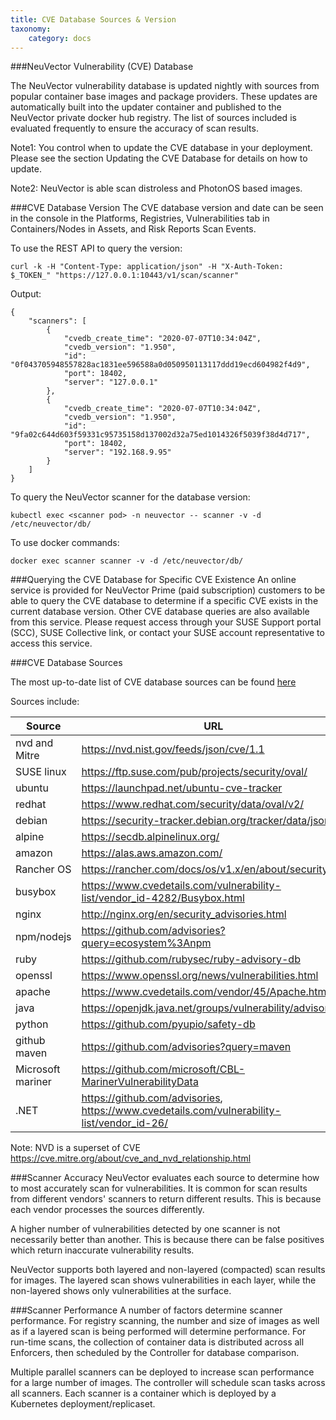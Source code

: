 ```yaml
---
title: CVE Database Sources & Version
taxonomy:
    category: docs
---
```


###NeuVector Vulnerability (CVE) Database

The NeuVector vulnerability database is updated nightly with sources from popular container base images and package providers. These updates are automatically built into the updater container and published to the NeuVector private docker hub registry. The list of sources included is evaluated frequently to ensure the accuracy of scan results.

Note1: You control when to update the CVE database in your deployment. Please see the section Updating the CVE Database for details on how to update.

Note2: NeuVector is able scan distroless and PhotonOS based images.

###CVE Database Version
The CVE database version and date can be seen in the console in the Platforms, Registries, Vulnerabilities tab in Containers/Nodes in Assets, and Risk Reports Scan Events.

To use the REST API to query the version:
```
curl -k -H "Content-Type: application/json" -H "X-Auth-Token: $_TOKEN_" "https://127.0.0.1:10443/v1/scan/scanner"
```

Output:
```
{
	"scanners": [
		{
			"cvedb_create_time": "2020-07-07T10:34:04Z",
			"cvedb_version": "1.950",
			"id": "0f043705948557828ac1831ee596588a0d050950113117ddd19ecd604982f4d9",
			"port": 18402,
			"server": "127.0.0.1"
		},
		{
			"cvedb_create_time": "2020-07-07T10:34:04Z",
			"cvedb_version": "1.950",
			"id": "9fa02c644d603f59331c95735158d137002d32a75ed1014326f5039f38d4d717",
			"port": 18402,
			"server": "192.168.9.95"
		}
	]
}
```


To query the NeuVector scanner for the database version:

```
kubectl exec <scanner pod> -n neuvector -- scanner -v -d /etc/neuvector/db/
```

To use docker commands:

```
docker exec scanner scanner -v -d /etc/neuvector/db/
```

###Querying the CVE Database for Specific CVE Existence
An online service is provided for NeuVector Prime (paid subscription) customers to be able to query the CVE database to determine if a specific CVE exists in the current database version. Other CVE database queries are also available from this service. Please request access through your SUSE Support portal (SCC), SUSE Collective link, or contact your SUSE account representative to access this service.

###CVE Database Sources

The most up-to-date list of CVE database sources can be found [here](https://github.com/neuvector/vul-dbgen)

Sources include:


| Source | URL | 
| ------ | --------------------------------------------------- | 
|nvd and Mitre |https://nvd.nist.gov/feeds/json/cve/1.1 |
|SUSE linux |https://ftp.suse.com/pub/projects/security/oval/ |
|ubuntu |https://launchpad.net/ubuntu-cve-tracker  |
|redhat |https://www.redhat.com/security/data/oval/v2/ |
|debian |https://security-tracker.debian.org/tracker/data/json |
|alpine |https://secdb.alpinelinux.org/ |
|amazon |https://alas.aws.amazon.com/ |
|Rancher OS |https://rancher.com/docs/os/v1.x/en/about/security/ |
|busybox |https://www.cvedetails.com/vulnerability-list/vendor_id-4282/Busybox.html |
|nginx |http://nginx.org/en/security_advisories.html |
|npm/nodejs |https://github.com/advisories?query=ecosystem%3Anpm |
|ruby |https://github.com/rubysec/ruby-advisory-db |
|openssl |https://www.openssl.org/news/vulnerabilities.html  |
|apache |https://www.cvedetails.com/vendor/45/Apache.html |
|java |https://openjdk.java.net/groups/vulnerability/advisories/  |
|python |https://github.com/pyupio/safety-db |
|github maven|https://github.com/advisories?query=maven |
|Microsoft mariner |https://github.com/microsoft/CBL-MarinerVulnerabilityData |
| .NET |https://github.com/advisories, https://www.cvedetails.com/vulnerability-list/vendor_id-26/ |

Note: NVD is a superset of CVE https://cve.mitre.org/about/cve_and_nvd_relationship.html

###Scanner Accuracy
NeuVector evaluates each source to determine how to most accurately scan for vulnerabilities. It is common for scan results from different vendors' scanners to return different results. This is because each vendor processes the sources differently.

A higher number of vulnerabilities detected by one scanner is not necessarily better than another. This is because there can be false positives which return inaccurate vulnerability results.

NeuVector supports both layered and non-layered (compacted) scan results for images. The layered scan shows vulnerabilities in each layer, while the non-layered shows only vulnerabilities at the surface.

###Scanner Performance
A number of factors determine scanner performance. For registry scanning, the number and size of images as well as if a layered scan is being performed will determine performance. For run-time scans, the collection of container data is distributed across all Enforcers, then scheduled by the Controller for database comparison.

Multiple parallel scanners can be deployed to increase scan performance for a large number of images. The controller will schedule scan tasks across all scanners. Each scanner is a container which is deployed by a Kubernetes deployment/replicaset.
